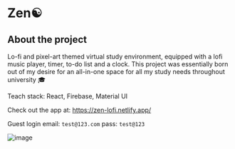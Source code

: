 # Zen☯️

## About the project
Lo-fi and pixel-art themed virtual study environment, equipped with a lofi music player, timer, to-do list and a clock. This project was essentially born out of my desire for an all-in-one space for all my study needs throughout university 🎓

Teach stack: React, Firebase, Material UI

Check out the app at: https://zen-lofi.netlify.app/

Guest login
email: `test@123.com`
pass: `test@123`

![image](https://github.com/aniketsinha5552/zen-client/assets/104712880/062ef005-be55-49b9-9a35-417c6261976e)





